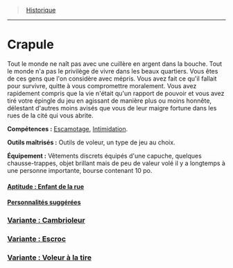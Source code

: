 ﻿>  [Historique](hd_backgrounds.md)

---


# Crapule

Tout le monde ne naît pas avec une cuillère en argent dans la bouche. Tout le monde n'a pas le privilège de vivre dans les beaux quartiers. Vous êtes de ces gens que l'on considère avec mépris. Vous avez fait ce qu'il fallait pour survivre, quitte à vous compromettre moralement. Vous avez rapidement compris que la vie n'était qu'un rapport de pouvoir et vous avez tiré votre épingle du jeu en agissant de manière plus ou moins honnête, délestant d'autres moins avisés que vous de leur maigre fortune dans les rues de la cité qui vous abrite.

**Compétences :** [Escamotage](hd_abilities_dexterity_escamotage.md), [Intimidation](hd_abilities_charisma_intimidation.md).

**Outils maîtrisés :** Outils de voleur, un type de jeu au choix.

**Équipement :** Vêtements discrets équipés d'une capuche, quelques chausse-trappes, objet brillant mais de peu de valeur volé il y a longtemps à une personne importante, bourse contenant 10 po.



#### [Aptitude : Enfant de la rue](hd_background_crapule_aptitude_enfant_de_la_rue.md)



#### [Personnalités suggérées](hd_background_crapule_personnalites_suggerees.md)



### [Variante : Cambrioleur](hd_background_crapule_variante_cambrioleur.md)



### [Variante : Escroc](hd_background_crapule_variante_escroc.md)



### [Variante : Voleur à la tire](hd_background_crapule_variante_voleur_a_la_tire.md)

